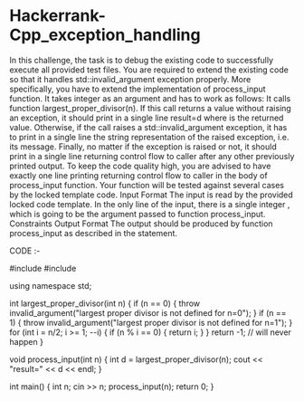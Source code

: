 # Hackerrank-Cpp_exception_handling
In this challenge, the task is to debug the existing code to successfully execute all provided test files.  You are required to extend the existing code so that it handles std::invalid_argument exception properly. More specifically, you have to extend the implementation of process_input function. It takes integer  as an argument and has to work as follows:  It calls function largest_proper_divisor(n). If this call returns a value without raising an exception, it should print in a single line result=d where  is the returned value. Otherwise, if the call raises a std::invalid_argument exception, it has to print in a single line the string representation of the raised exception, i.e. its message. Finally, no matter if the exception is raised or not, it should print in a single line returning control flow to caller after any other previously printed output. To keep the code quality high, you are advised to have exactly one line printing returning control flow to caller in the body of process_input function.  Your function will be tested against several cases by the locked template code.  Input Format  The input is read by the provided locked code template. In the only line of the input, there is a single integer , which is going to be the argument passed to function process_input.  Constraints  Output Format  The output should be produced by function process_input as described in the statement.



CODE :- 

#include <iostream>
#include <stdexcept>

using namespace std;

int largest_proper_divisor(int n) {
    if (n == 0) {
        throw invalid_argument("largest proper divisor is not defined for n=0");
    }
    if (n == 1) {
        throw invalid_argument("largest proper divisor is not defined for n=1");
    }
    for (int i = n/2; i >= 1; --i) {
        if (n % i == 0) {
            return i;
        }
    }
    return -1; // will never happen
}

void process_input(int n) {
    int d = largest_proper_divisor(n);
    cout << "result=" << d << endl;
}


int main() {
    int n;
    cin >> n;
    process_input(n);
    return 0;
}
